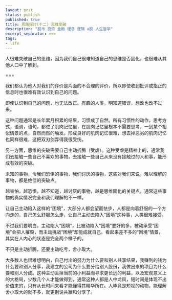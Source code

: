 ```yaml
---
layout: post
status: publish
published: true
title: 思路探讨(十二) 思维突破
description: "股市 投资 金融 理念 逻辑 a股 人生哲学"
excerpt_separator: ===
tags:
- life
---
```


人很难突破自己的思维，因为我们自己很难知道自己的思维是否固化，也很难从其他人口中了解到。

===

我们都认为他人对我们的评价是片面的不合理的评价，所以即使收到批评或指正的信息时也很难有效认识到自己的问题。

即使认识到自己的问题，也无法改正。有趣的人类，明知道错误，想改也改不过来。

这种问题通常是长年累月积累的结果，习惯成了自然。所有习惯性的动作，思考方式，语调，语句，都进了肌肉记忆里，在肌肉记忆里根本不需要思考，一到某个相似情景的点，自然而然的触发。形成良好的肌肉记忆很难，想去掉恶劣的肌肉记忆也同样很难，这把双刃剑弄得我很受伤。

另一方面，思维的突破需要自己主动折腾（受虐）。这种受虐是精神上的，通常我们去接触一些自己不喜欢的事物，去接触一些自己从来没有接触过的人和事，能形成有效的突破。

未知的事物，令我们恐惧的事物，我们讨厌的事物，这些对我们来说，难以理解的事物，都是绝佳的突破点。

越害怕，越恐惧，越不知道，越讨厌的事物，越是思维固化的关键点，通常这些事物的真实情况完全和我们理解的不一样。

让自己主动陷入这样的“困境”，大部分人都会望而怯步，人都是向着舒服的一个方向走的，自己怎么舒服怎么走，让自己主动去陷入“困境”这种事，人类很难接受。

不过我们要明白，主动陷入“困境”，比被动陷入“困境”要好的多，被动承受“困境”会把人摧毁，而主动挑战“困境”却能成就自己。看起来差不多的“困境”情景，其实在人内心的状态是完全两个样子的。

不只是主动折腾，还要主动吃亏，舍小取大。

大多数人也很难想明白，自己付出的努力为什么要和别人共享结果，我赚到的钱为什么要和别人分享，我建立的公司为什么要分给别人股份，我做出来的项目为什么要和别人分成。这种主动丢掉当前的小利益而寻求更长远的利益，以及宏观意义上的大格局，少数几个人才能做得到，通常这种人都是人中龙凤，短时间是体现不出价值来的，只有从长时间来看才能懂得其精华所在。人毕竟是短视的动物，能理解舍小取大的就不多，就更别说共赢和分享了。

